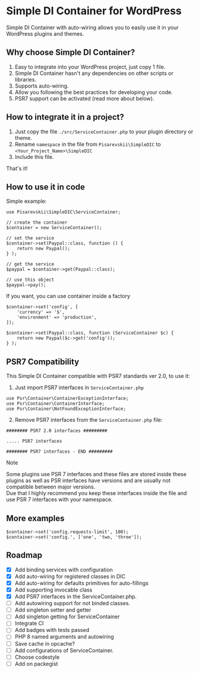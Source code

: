 # Simple DI Container for WordPress
Simple DI Container with auto-wiring allows you to easily use it in your WordPress plugins and themes.

## Why choose Simple DI Container?
1. Easy to integrate into your WordPress project, just copy 1 file.
2. Simple DI Container hasn't any dependencies on other scripts or libraries.
3. Supports auto-wiring.
4. Allow you following the best practices for developing your code.
5. PSR7 support can be activated (read more about below).

## How to integrate it in a project?
1. Just copy the file `./src/ServiceContainer.php` to your plugin directory or theme.
2. Rename `namespace` in the file from `Pisarevskii\SimpleDIC` to `<Your_Project_Name>\SimpleDIC`
3. Include this file.

That's it!

## How to use it in code

Simple example:
```
use Pisarevskii\SimpleDIC\ServiceContainer;

// create the container
$container = new ServiceContainer();

// set the service
$container->set(Paypal::class, function () {
    return new Paypal();
} );

// get the service
$paypal = $container->get(Paypal::class);

// use this object
$paypal->pay();
```

If you want, you can use container inside a factory
```
$container->set('config', [
    'currency' => '$',
    'environment' => 'production',
]);

$container->set(Paypal::class, function (ServiceContainer $c) {
    return new Paypal($c->get('config'));
} );
```

## PSR7 Compatibility
This Simple DI Container compatible with PSR7 standards ver 2.0, to use it:
1. Just import PSR7 interfaces in `ServiceContainer.php`
```
use Psr\Container\ContainerExceptionInterface;
use Psr\Container\ContainerInterface;
use Psr\Container\NotFoundExceptionInterface;
```
2. Remove PSR7 interfaces from the `ServiceContainer.php` file:
```
######## PSR7 2.0 interfaces #########

..... PSR7 interfaces

######## PSR7 interfaces - END #########
```

> [!NOTE]
> Some plugins use PSR 7 interfaces and these files are stored inside these plugins as well as PSR interfaces have versions and are usually not compatible between major versions.  
> Due that I highly recommend you keep these interfaces inside the file and use PSR 7 interfaces with your namespace.


## More examples
```
$container->set('config.requests-limit', 100);
$container->set('config.', ['one', 'two, 'three']);
```

## Roadmap
- [x] Add binding services with configuration
- [x] Add auto-wiring for registered classes in DIC
- [x] Add auto-wiring for defaults primitives for auto-fillings
- [x] Add supporting invocable class
- [x] Add PSR7 interfaces in the ServiceContainer.php.
- [ ] Add autowiring support for not binded classes.
- [ ] Add singleton setter and getter
- [ ] Add singleton getting for ServiceContainer
- [ ] Integrate CI
- [ ] Add badges with tests passed
- [ ] PHP 8 named arguments and autowiring
- [ ] Save cache in opcache?
- [ ] Add configurations of ServiceContainer.
- [ ] Choose codestyle
- [ ] Add on packegist

